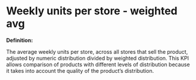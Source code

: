 # Weekly units per store - weighted avg

**Definition:**

The average weekly units per store, across all stores that sell the product, adjusted by numeric distribution divided by weighted distribution. 
This KPI allows comparison of products with different levels of distribution because it takes into account the quality of the product’s distribution.
